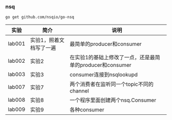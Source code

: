 ### nsq
`go get github.com/nsqio/go-nsq`

|实验|简介|说明|
|---|---|---|
|lab001|实验1，照着文档写了一遍|最简单的producer和consumer|
|lab002|实验2|在实验1的基础上修改了一点，还是最简单的producer和consumer|
|lab003|实验3|consumer连接到nsqlookupd|
|lab007|实验7|两个消费者在监听同一个topic不同的channel|
|lab008|实验8|一个程序里面创建两个nsq.Consumer|
|lab009|实验9|各种consumer|
